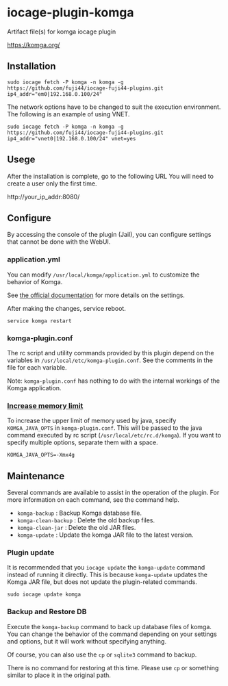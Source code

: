 # iocage-plugin-komga
Artifact file(s) for komga iocage plugin

https://komga.org/

## Installation

```
sudo iocage fetch -P komga -n komga -g https://github.com/fuji44/iocage-fuji44-plugins.git ip4_addr="em0|192.168.0.100/24"
```

The network options have to be changed to suit the execution environment. The following is an example of using VNET.
```
sudo iocage fetch -P komga -n komga -g https://github.com/fuji44/iocage-fuji44-plugins.git ip4_addr="vnet0|192.168.0.100/24" vnet=yes
```


## Usege

After the installation is complete, go to the following URL You will need to create a user only the first time.

http://your_ip_addr:8080/

## Configure

By accessing the console of the plugin (Jail), you can configure settings that cannot be done with the WebUI.

### application.yml

You can modify `/usr/local/komga/application.yml` to customize the behavior of Komga.

See [the official documentation](https://komga.org/installation/configuration.html) for more details on the settings.

After making the changes, service reboot.

```
service komga restart
```

### komga-plugin.conf

The rc script and utility commands provided by this plugin depend on the variables in `/usr/local/etc/komga-plugin.conf`. See the comments in the file for each variable.

Note: `komga-plugin.conf` has nothing to do with the internal workings of the Komga application.

### [Increase memory limit](https://komga.org/installation/jar.html#increase-memory-limit)

To increase the upper limit of memory used by java, specify `KOMGA_JAVA_OPTS` in `komga-plugin.conf`. This will be passed to the java command executed by rc script (`/usr/local/etc/rc.d/komga`). If you want to specify multiple options, separate them with a space.

```
KOMGA_JAVA_OPTS=-Xmx4g
```

## Maintenance

Several commands are available to assist in the operation of the plugin. For more information on each command, see the command help.

- `komga-backup` : Backup Komga database file.
- `komga-clean-backup` : Delete the old backup files.
- `komga-clean-jar` : Delete the old JAR files.
- `komga-update` : Update the komga JAR file to the latest version.

### Plugin update

It is recommended that you `iocage update` the `komga-update` command instead of running it directly. This is because `komga-update` updates the Komga JAR file, but does not update the plugin-related commands.

```
sudo iocage update komga
```

### Backup and Restore DB

Execute the `komga-backup` command to back up database files of komga. You can change the behavior of the command depending on your settings and options, but it will work without specifying anything.

Of course, you can also use the `cp` or `sqlite3` command to backup.

There is no command for restoring at this time. Please use `cp` or something similar to place it in the original path.
